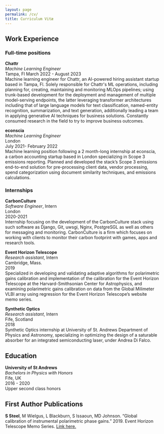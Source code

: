 ```yaml
---
layout: page
permalink: /cv/
title: Curriculum Vitæ
---
```




## Work Experience
### Full-time positions
**Chattr**  
*Machine Learning Engineer*  
Tampa, Fl
March 2022 - August 2023  
Machine learning engineer for Chattr, an AI-powered hiring assistant startup based in Tampa, Fl. Solely responsible for Chattr's ML operations, including planning for, creating, maintaining and monitoring MLOps pipelines; using trunk-based development for the deployment and management of multiple model-serving endpoints, the latter leveraging transformer architectures including that of large language models for text classification, named-entity recognition, summarization, and text generation, additionally leading a team in applying generative AI techniques for business solutions. Constantly consumed research in the field to try to improve business outcomes.

**econscia**  
*Machine Learning Engineer*  
London  
July 2021- February 2022  
Machine learning position following a 2 month-long internship at econscia, a carbon accounting startup based in
London specializing in Scope 3 emissions reporting. Planned and developed the stack’s Scope 3 emissions end-to-end
solution for pre-processing client data, vendor processing, spend categorization using document similarity techniques,
and emissions calculations.

### Internships
**CarbonCulture**  
*Software Engineer*, Intern   
London  
2020-2021  
Internship focusing on the development of the CarbonCulture stack using such software as Django, Git, uwsgi, Nginx,
PostgreSGL as well as others for messaging and monitoring. CarbonCulture is a firm which focuses on working with
clients to monitor their carbon footprint with games, apps and research tools.

**Event Horizon Telescope**  
*Research assistant*, Intern  
Cambridge, Mass.  
2019  
Specialized in developing and validating adaptive algorithms for polarimetric gains calibration and implementation of
the calibration for the Event Horizon Telescope at the Harvard-Smithsonian Center for Astrophysics, and examining
polarimetric gains calibration on data from the Global Milimeter VLBI array using regression for the Event Horizon Telescope’s website
memo series.

**Synthetic Optics**  
*Research assistant*, Intern  
Fife, Scotland  
2018  
Synthetic Optics internship at University of St. Andrews Department of Physics and Astronomy, specializing in
optimizing the design of a saturable absorber for an integrated semiconducting laser, under Andrea Di Falco.

## Education
**University of St Andrews**  
*Bachelors in Physics with Honors*  
Fife, UK  
2016 - 2020  
Upper second class honors 

## First Author Publications
**S Steel**, M Wielgus, L Blackburn, S Issaoun, MD Johnson. “Global calibration of instrumental polarimetric phase
gains.” 2019. Event Horizon Telescope Memo Series. [Link here.](https://eventhorizontelescope.org/files/eht/files/EHT_memo_Steel_2019-CE-03.pdf)
